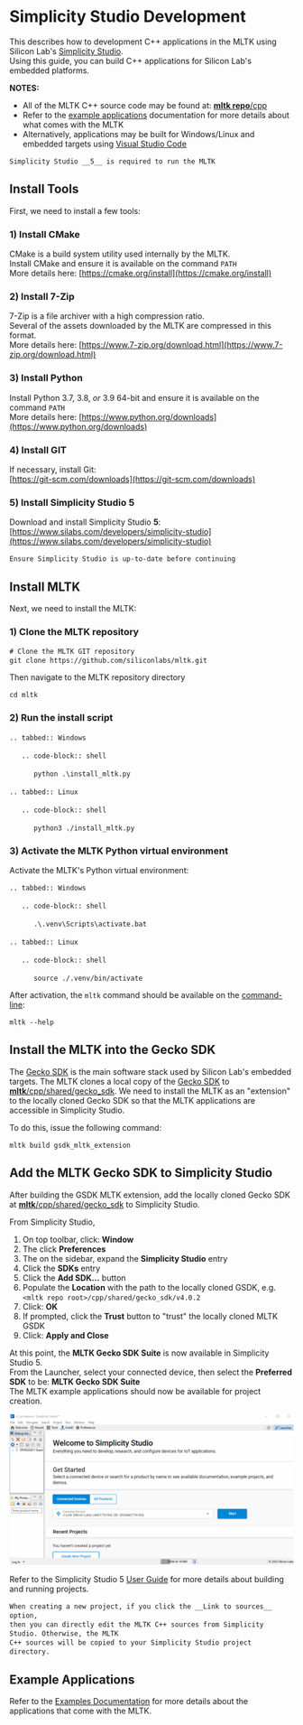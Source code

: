 # Simplicity Studio Development

This describes how to development C++ applications in the MLTK using Silicon Lab's [Simplicity Studio](https://www.silabs.com/developers/simplicity-studio).  
Using this guide, you can build C++ applications for Silicon Lab's embedded platforms.

__NOTES:__  
- All of the MLTK C++ source code may be found at: [__mltk repo__/cpp](../../cpp)  
- Refer to the [example applications](./examples/index.md) documentation for more details about what comes with the MLTK
- Alternatively, applications may be built for Windows/Linux and embedded targets using [Visual Studio Code](./vscode.md)


```{warning} 
Simplicity Studio __5__ is required to run the MLTK
```


## Install Tools

First, we need to install a few tools:


### 1) Install CMake

CMake is a build system utility used internally by the MLTK.  
Install CMake and ensure it is available on the command `PATH`  
More details here: [https://cmake.org/install](https://cmake.org/install)

### 2) Install 7-Zip

7-Zip is a file archiver with a high compression ratio.  
Several of the assets downloaded by the MLTK are compressed in this format.  
More details here: [https://www.7-zip.org/download.html](https://www.7-zip.org/download.html)

### 3) Install Python

Install Python 3.7, 3.8, _or_ 3.9 64-bit and ensure it is available on the command `PATH`  
More details here: [https://www.python.org/downloads](https://www.python.org/downloads)

### 4) Install GIT

If necessary, install Git:  
[https://git-scm.com/downloads](https://git-scm.com/downloads)


### 5) Install Simplicity Studio 5

Download and install Simplicity Studio __5__:  
[https://www.silabs.com/developers/simplicity-studio](https://www.silabs.com/developers/simplicity-studio)

```{warning} 
Ensure Simplicity Studio is up-to-date before continuing
```


## Install MLTK

Next, we need to install the MLTK:


### 1) Clone the MLTK repository


```shell
# Clone the MLTK GIT repository
git clone https://github.com/siliconlabs/mltk.git
```

Then navigate to the MLTK repository directory

```shell
cd mltk
```


### 2) Run the install script


```{eval-rst}
.. tabbed:: Windows

   .. code-block:: shell

      python .\install_mltk.py

.. tabbed:: Linux

   .. code-block:: shell

      python3 ./install_mltk.py
```


### 3) Activate the MLTK Python virtual environment

Activate the MLTK's Python virtual environment:

```{eval-rst}
.. tabbed:: Windows

   .. code-block:: shell

      .\.venv\Scripts\activate.bat

.. tabbed:: Linux

   .. code-block:: shell

      source ./.venv/bin/activate
```


After activation, the `mltk` command should be available on the [command-line](../command_line.md):

```shell
mltk --help
```

## Install the MLTK into the Gecko SDK

The [Gecko SDK](https://github.com/siliconlabs/gecko_sdk) is the main software stack used by Silicon Lab's embedded targets.
The MLTK clones a local copy of the [Gecko SDK](https://github.com/siliconlabs/gecko_sdk) to [__mltk__/cpp/shared/gecko_sdk](../../cpp/shared/gecko_sdk).
We need to install the MLTK as an "extension" to the locally cloned Gecko SDK so that the MLTK applications are accessible in Simplicity Studio.

To do this, issue the following command:

```shell
mltk build gsdk_mltk_extension
```

## Add the MLTK Gecko SDK to Simplicity Studio

After building the GSDK MLTK extension, add the locally cloned Gecko SDK at [__mltk__/cpp/shared/gecko_sdk](../../cpp/shared/gecko_sdk) to Simplicity Studio.

From Simplicity Studio,  
1. On top toolbar, click: __Window__
2. The click __Preferences__
3. The on the sidebar, expand the __Simplicity Studio__ entry
4. Click the __SDKs__ entry
5. Click the __Add SDK...__ button
6. Populate the __Location__ with the path to the locally cloned GSDK, e.g. `<mltk repo root>/cpp/shared/gecko_sdk/v4.0.2`
7. Click: __OK__
9. If prompted, click the __Trust__ button to "trust" the locally cloned MLTK GSDK
9. Click: __Apply and Close__

At this point, the __MLTK Gecko SDK Suite__ is now available in Simplicity Studio 5.  
From the Launcher, select your connected device, then select the __Preferred SDK__ to be: __MLTK Gecko SDK Suite__  
The MLTK example applications should now be available for project creation.

![](../img/ss_import_mltk.gif)

Refer to the Simplicity Studio 5 [User Guide](https://docs.silabs.com/simplicity-studio-5-users-guide/5.3.0/ss-5-users-guide-overview/)
for more details about building and running projects.

```{hint}
When creating a new project, if you click the __Link to sources__ option, 
then you can directly edit the MLTK C++ sources from Simplicity Studio. Otherwise, the MLTK
C++ sources will be copied to your Simplicity Studio project directory.
```


## Example Applications

Refer to the [Examples Documentation](./examples/index.md) for more details about the applications that come with the MLTK.